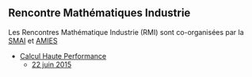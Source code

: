 Rencontre Mathématiques Industrie
---------------------------------

Les Rencontres Mathématique Industrie (RMI) sont co-organisées par la [SMAI](http://smai.emath.fr) et [AMIES](http://agence-maths-entreprises.fr)

- [Calcul Haute Performance](HPC)
  - [22 juin 2015](HPC/README.md)
